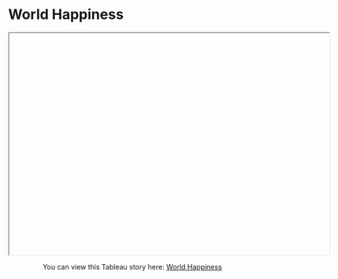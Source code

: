 # World Happiness
<center><iframe scr="https://public.tableau.com/views/WorldHappiness_16098070994300/WorldHappinessReportStory?:language=en&:display_count=y&publish=yes&:origin=viz_share_link" width = '650' height = '450'></iframe>

You can view this Tableau story here: [World Happiness](https://public.tableau.com/views/WorldHappiness_16098070994300/WorldHappinessReportStory?:language=en&:display_count=y&publish=yes&:origin=viz_share_link)
